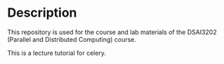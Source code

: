 # Description
This repository is used for the course and lab materials of the DSAI3202 (Parallel and Distributed Computing) course.

This is a lecture tutorial for celery.
